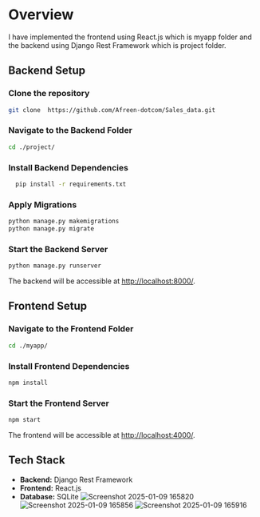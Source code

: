 # Overview

I have implemented the frontend using React.js which is myapp folder and the backend using
Django Rest Framework which is project folder. 

## Backend Setup  

### Clone the repository
   ```bash  
   git clone  https://github.com/Afreen-dotcom/Sales_data.git
```
### Navigate to the Backend Folder
```bash
cd ./project/
```

### Install Backend Dependencies 
```bash
  pip install -r requirements.txt
```


### Apply Migrations
```bash
python manage.py makemigrations
python manage.py migrate
```

### Start the Backend Server
```bash
python manage.py runserver
```
The backend will be accessible at [http://localhost:8000/](http://localhost:8000/).

## Frontend Setup

### Navigate to the Frontend Folder
```bash
cd ./myapp/
```

### Install Frontend Dependencies
```bash
npm install
```

### Start the Frontend Server
```bash
npm start
```
The frontend will be accessible at [http://localhost:4000/](http://localhost:4000/).

## Tech Stack
- **Backend:** Django Rest Framework
- **Frontend:** React.js
- **Database:** SQLite ![Screenshot 2025-01-09 165820](https://github.com/user-attachments/assets/39a79178-282b-4770-857c-2a1b3c433e7f)
![Screenshot 2025-01-09 165856](https://github.com/user-attachments/assets/d35c95f5-989c-4037-8d93-3b49487c46e7)
![Screenshot 2025-01-09 165916](https://github.com/user-attachments/assets/1529f78a-0120-4bd6-899a-f2a72f950bc8)


